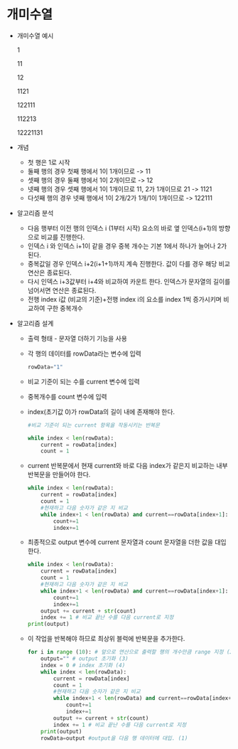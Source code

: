 # 개미수열



- 개미수열 예시

  1

  11

  12

  1121

  122111

  112213

  12221131



- 개념

  - 첫 행은 1로 시작
  - 둘째 행의 경우 첫째 행에서 1이 1개이므로 -> 11
  - 셋째 행의 경우 둘째 행에서 1이 2개이므로 -> 12
  - 넷째 행의 경우 셋째 행에서 1이 1개이므로 11, 2가 1개이므로 21 -> 1121
  - 다섯째 행의 경우 넷째 행에서 1이 2개/2가 1개/1이 1개이므로  -> 122111


- 알고리즘 분석
  - 다음 행부터 이전 행의 인덱스 i (1부터 시작) 요소의 바로 옆 인덱스(i+1)의 방향으로 비교를 진행한다.
  - 인덱스 i 와 인덱스 i+1이 같을 경우 중복 개수는 기본 1에서 하나가 늘어나 2가 된다.
  - 중복값일 경우 인덱스 i+2(i+1+1)까지 계속 진행한다. 값이 다를 경우 해당 비교 연산은 종료된다.
  - 다시 인덱스 i+3값부터 i+4와 비교하여 카운트 한다. 인덱스가 문자열의 길이를 넘어서면 연산은 종료된다.
  - 전행 index i값 (비교의 기준)+전행 index i의 요소를 index 1씩 증가시키며 비교하여 구한 중복개수 

- 알고리즘 설계



  - 출력 형태 - 문자열 더하기 기능을 사용

  - 각 행의 데이터를 rowData라는 변수에 입력

    ```python
    rowData="1"
    ```

  - 비교 기준이 되는 수를 current 변수에 입력

  - 중복개수를 count 변수에 입력

  - index(초기값 0)가 rowData의 길이 내에 존재해야 한다.

    ```python
    #비교 기준이 되는 current 항목을 작동시키는 반복문
    
    while index < len(rowData):
    	current = rowData[index]
    	count = 1 
    ```

  - current 반복문에서 현재 current와 바로 다음 index가 같은지 비교하는 내부 반복문을 만들어야 한다.

    ```python
    while index < len(rowData):
    	current = rowData[index]
    	count = 1
    	#현재하고 다음 숫자가 같은 지 비교
    	while index+1 < len(rowData) and current==rowData[index+1]:
    		count+=1
    		index+=1
    ```

  - 최종적으로 output 변수에 current 문자열과 count 문자열을 더한 값을 대입한다.

    ```python
    while index < len(rowData):
    	current = rowData[index]
    	count = 1
    	#현재하고 다음 숫자가 같은 지 비교
    	while index+1 < len(rowData) and current==rowData[index+1]:
    		count+=1
    		index+=1
    	output += current + str(count)
    	index += 1 # 비교 끝난 수를 다음 current로 지정
    print(output)
    
    ```

  - 이 작업을 반복해야 하므로 최상위 블럭에 반복문을 추가한다. 

    ```python
    for i in range (10): # 앞으로 연산으로 출력할 행의 개수만큼 range 지정 (2)
        output="" # output 초기화 (3)
        index = 0 # index 초기화 (4)
        while index < len(rowData):
            current = rowData[index]
            count = 1
            #현재하고 다음 숫자가 같은 지 비교
            while index+1 < len(rowData) and current==rowData[index+1]:
                count+=1
                index+=1
            output += current + str(count)
            index += 1 # 비교 끝난 수를 다음 current로 지정
        print(output)
        rowData=output #output을 다음 행 데이터에 대입. (1)
    ```

